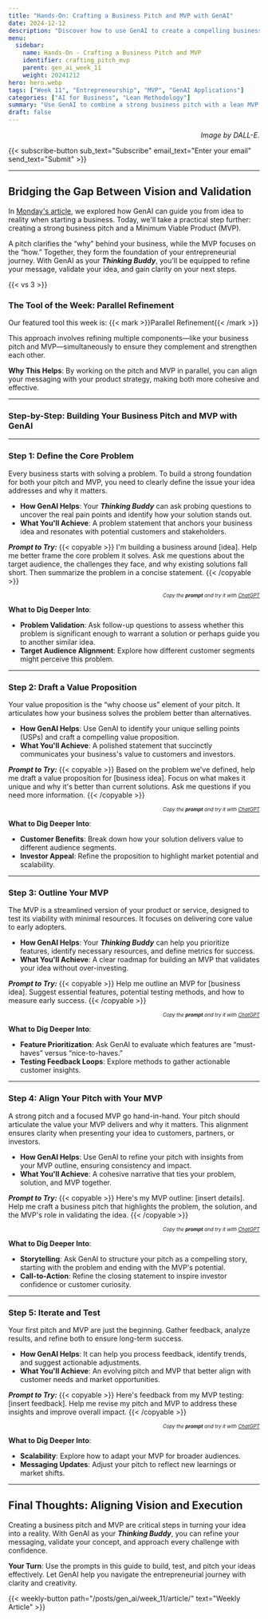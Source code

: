 ```yaml
---
title: "Hands-On: Crafting a Business Pitch and MVP with GenAI"
date: 2024-12-12
description: "Discover how to use GenAI to create a compelling business pitch and a Minimum Viable Product (MVP) to validate your idea."
menu:
  sidebar:
    name: Hands-On - Crafting a Business Pitch and MVP
    identifier: crafting_pitch_mvp
    parent: gen_ai_week_11
    weight: 20241212
hero: hero.webp
tags: ["Week 11", "Entrepreneurship", "MVP", "GenAI Applications"]
categories: ["AI for Business", "Lean Methodology"]
summary: "Use GenAI to combine a strong business pitch with a lean MVP strategy. This step-by-step guide will take you from concept to validation with clarity and confidence."
draft: false
---
```


<p style="text-align: right;">
<em>Image by DALL-E.</em>
</p>

{{< subscribe-button sub_text="Subscribe" email_text="Enter your email" send_text="Submit" >}}

---

## Bridging the Gap Between Vision and Validation

In [Monday's article](/posts/gen_ai/week_11/article/), we explored how GenAI can guide you from idea to reality when starting a business. Today, we'll take a practical step further: creating a strong business pitch and a Minimum Viable Product (MVP). 

A pitch clarifies the “why” behind your business, while the MVP focuses on the “how.” Together, they form the foundation of your entrepreneurial journey. With GenAI as your ***Thinking Buddy***, you'll be equipped to refine your message, validate your idea, and gain clarity on your next steps.

{{< vs 3 >}}

### The Tool of the Week: Parallel Refinement

Our featured tool this week is:
{{< mark >}}Parallel Refinement{{< /mark >}}

This approach involves refining multiple components—like your business pitch and MVP—simultaneously to ensure they complement and strengthen each other.

**Why This Helps**: By working on the pitch and MVP in parallel, you can align your messaging with your product strategy, making both more cohesive and effective.

---

### Step-by-Step: Building Your Business Pitch and MVP with GenAI

---

### Step 1: Define the Core Problem

Every business starts with solving a problem. To build a strong foundation for both your pitch and MVP, you need to clearly define the issue your idea addresses and why it matters.

- **How GenAI Helps**: Your ***Thinking Buddy*** can ask probing questions to uncover the real pain points and identify how your solution stands out.
- **What You'll Achieve**: A problem statement that anchors your business idea and resonates with potential customers and stakeholders.

**_Prompt to Try:_**
{{< copyable >}}
I'm building a business around [idea]. Help me better frame the core problem it solves. Ask me questions about the target audience, the challenges they face, and why existing solutions fall short. Then summarize the problem in a concise statement.
{{< /copyable >}}

<p style="text-align: right; font-size: 10px;">
<em>Copy the <b>prompt</b> and try it with <a href="https://chatgpt.com">ChatGPT</a></em>
</p>

**What to Dig Deeper Into**:
- **Problem Validation**: Ask follow-up questions to assess whether this problem is significant enough to warrant a solution or perhaps guide you to another similar idea.
- **Target Audience Alignment**: Explore how different customer segments might perceive this problem.

---

### Step 2: Draft a Value Proposition

Your value proposition is the “why choose us” element of your pitch. It articulates how your business solves the problem better than alternatives.

- **How GenAI Helps**: Use GenAI to identify your unique selling points (USPs) and craft a compelling value proposition.
- **What You'll Achieve**: A polished statement that succinctly communicates your business's value to customers and investors.

**_Prompt to Try:_**
{{< copyable >}}
Based on the problem we've defined, help me draft a value proposition for [business idea]. Focus on what makes it unique and why it's better than current solutions. Ask me questions if you need more information.
{{< /copyable >}}

<p style="text-align: right; font-size: 10px;">
<em>Copy the <b>prompt</b> and try it with <a href="https://chatgpt.com">ChatGPT</a></em>
</p>

**What to Dig Deeper Into**:
- **Customer Benefits**: Break down how your solution delivers value to different audience segments.
- **Investor Appeal**: Refine the proposition to highlight market potential and scalability.

---

### Step 3: Outline Your MVP

The MVP is a streamlined version of your product or service, designed to test its viability with minimal resources. It focuses on delivering core value to early adopters.

- **How GenAI Helps**: Your ***Thinking Buddy*** can help you prioritize features, identify necessary resources, and define metrics for success.
- **What You'll Achieve**: A clear roadmap for building an MVP that validates your idea without over-investing.

**_Prompt to Try:_**
{{< copyable >}}
Help me outline an MVP for [business idea]. Suggest essential features, potential testing methods, and how to measure early success.
{{< /copyable >}}

<p style="text-align: right; font-size: 10px;">
<em>Copy the <b>prompt</b> and try it with <a href="https://chatgpt.com">ChatGPT</a></em>
</p>

**What to Dig Deeper Into**:
- **Feature Prioritization**: Ask GenAI to evaluate which features are “must-haves” versus “nice-to-haves.”
- **Testing Feedback Loops**: Explore methods to gather actionable customer insights.

---

### Step 4: Align Your Pitch with Your MVP

A strong pitch and a focused MVP go hand-in-hand. Your pitch should articulate the value your MVP delivers and why it matters. This alignment ensures clarity when presenting your idea to customers, partners, or investors.

- **How GenAI Helps**: Use GenAI to refine your pitch with insights from your MVP outline, ensuring consistency and impact.
- **What You'll Achieve**: A cohesive narrative that ties your problem, solution, and MVP together.

**_Prompt to Try:_**
{{< copyable >}}
Here's my MVP outline: [insert details]. Help me craft a business pitch that highlights the problem, the solution, and the MVP's role in validating the idea.
{{< /copyable >}}

<p style="text-align: right; font-size: 10px;">
<em>Copy the <b>prompt</b> and try it with <a href="https://chatgpt.com">ChatGPT</a></em>
</p>

**What to Dig Deeper Into**:
- **Storytelling**: Ask GenAI to structure your pitch as a compelling story, starting with the problem and ending with the MVP's potential.
- **Call-to-Action**: Refine the closing statement to inspire investor confidence or customer curiosity.

---

### Step 5: Iterate and Test

Your first pitch and MVP are just the beginning. Gather feedback, analyze results, and refine both to ensure long-term success.

- **How GenAI Helps**: It can help you process feedback, identify trends, and suggest actionable adjustments.
- **What You'll Achieve**: An evolving pitch and MVP that better align with customer needs and market opportunities.

**_Prompt to Try:_**
{{< copyable >}}
Here's feedback from my MVP testing: [insert feedback]. Help me revise my pitch and MVP to address these insights and improve overall impact.
{{< /copyable >}}

<p style="text-align: right; font-size: 10px;">
<em>Copy the <b>prompt</b> and try it with <a href="https://chatgpt.com">ChatGPT</a></em>
</p>

**What to Dig Deeper Into**:
- **Scalability**: Explore how to adapt your MVP for broader audiences.
- **Messaging Updates**: Adjust your pitch to reflect new learnings or market shifts.

---

## Final Thoughts: Aligning Vision and Execution

Creating a business pitch and MVP are critical steps in turning your idea into a reality. With GenAI as your ***Thinking Buddy***, you can refine your messaging, validate your concept, and approach every challenge with confidence.

**Your Turn**: Use the prompts in this guide to build, test, and pitch your ideas effectively. Let GenAI help you navigate the entrepreneurial journey with clarity and creativity.

{{< weekly-button path="/posts/gen_ai/week_11/article/" text="Weekly Article" >}}